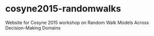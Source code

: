 # cosyne2015-randomwalks
Website for Cosyne 2015 workshop on Random Walk Models Across Decision-Making Domains
